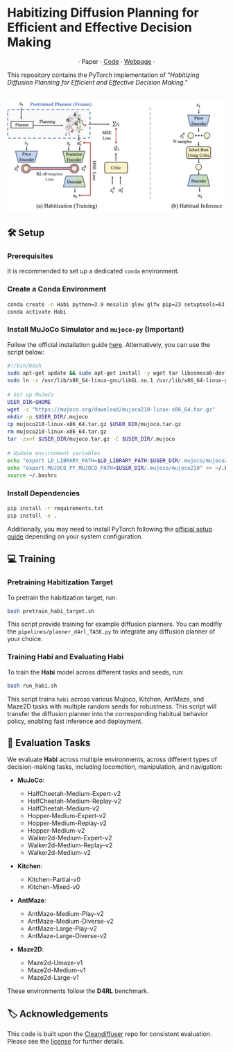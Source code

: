 # Habitizing Diffusion Planning for Efficient and Effective Decision Making


<p align="center">
·
Paper
·
<a href="#">Code</a>
·
<a href="https://bayesbrain.github.io/">Webpage</a>
·
</p>

This repository contains the PyTorch implementation of *"Habitizing Diffusion Planning for Efficient and Effective Decision Making."*

<p align="center">
    <br>
    <img src="figures/framework.png"/>
    <br>
<p>

## 🛠️ Setup

### Prerequisites
It is recommended to set up a dedicated `conda` environment.

### Create a Conda Environment
```sh
conda create -n Habi python=3.9 mesalib glew glfw pip=23 setuptools=63.2.0 wheel=0.38.4 protobuf=3.20 -c conda-forge -y
conda activate Habi
```

### Install MuJoCo Simulator and `mujoco-py` (Important)
Follow the official installation guide [here](https://github.com/openai/mujoco-py#install-mujoco).
Alternatively, you can use the script below:

```sh
#!/bin/bash
sudo apt-get update && sudo apt-get install -y wget tar libosmesa6-dev libgl1-mesa-glx libglfw3 patchelf cmake
sudo ln -s /usr/lib/x86_64-linux-gnu/libGL.so.1 /usr/lib/x86_64-linux-gnu/libGL.so

# Set up MuJoCo
USER_DIR=$HOME
wget -c "https://mujoco.org/download/mujoco210-linux-x86_64.tar.gz"
mkdir -p $USER_DIR/.mujoco
cp mujoco210-linux-x86_64.tar.gz $USER_DIR/mujoco.tar.gz
rm mujoco210-linux-x86_64.tar.gz
tar -zxvf $USER_DIR/mujoco.tar.gz -C $USER_DIR/.mujoco

# Update environment variables
echo "export LD_LIBRARY_PATH=$LD_LIBRARY_PATH:$USER_DIR/.mujoco/mujoco210/bin" >> ~/.bashrc
echo "export MUJOCO_PY_MUJOCO_PATH=$USER_DIR/.mujoco/mujoco210" >> ~/.bashrc
source ~/.bashrc
```

### Install Dependencies
```sh
pip install -r requirements.txt
pip install -e .
```
Additionally, you may need to install PyTorch following the [official setup guide](https://pytorch.org/) depending on your system configuration.

## 💻 Training

### Pretraining Habitization Target
To pretrain the habitization target, run:
```sh
bash pretrain_habi_target.sh
```
This script provide training for example diffusion planners. You can modifiy the `pipelines/planner_d4rl_TASK.py` to integrate any diffusion planner of your choice.

### Training Habi and Evaluating Habi
To train the **Habi** model across different tasks and seeds, run:
```sh
bash run_habi.sh
```
This script trains `habi` across various Mujoco, Kitchen, AntMaze, and Maze2D tasks with multiple random seeds for robustness. This script will transfer the diffusion planner into the corresponding habitual behavior policy, enabling fast inference and deployment.

## 📌 Evaluation Tasks
We evaluate **Habi** across multiple environments, across different types of decision-making tasks, including locomotion, manipulation, and navigation:

- **MuJoCo**:
  - HalfCheetah-Medium-Expert-v2
  - HalfCheetah-Medium-Replay-v2
  - HalfCheetah-Medium-v2
  - Hopper-Medium-Expert-v2
  - Hopper-Medium-Replay-v2
  - Hopper-Medium-v2
  - Walker2d-Medium-Expert-v2
  - Walker2d-Medium-Replay-v2
  - Walker2d-Medium-v2

- **Kitchen**:
  - Kitchen-Partial-v0
  - Kitchen-Mixed-v0

- **AntMaze**:
  - AntMaze-Medium-Play-v2
  - AntMaze-Medium-Diverse-v2
  - AntMaze-Large-Play-v2
  - AntMaze-Large-Diverse-v2

- **Maze2D**:
  - Maze2d-Umaze-v1
  - Maze2d-Medium-v1
  - Maze2d-Large-v1

These environments follow the **D4RL** benchmark.

## 🏷️ Acknowledgements
This code is built upon the [Cleandiffuser](https://github.com/CleanDiffuserTeam/CleanDiffuser) repo for consistent evaluation. Please see the [license](LICENSE) for further details.

